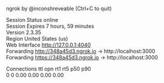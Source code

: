 ngrok by @inconshreveable                                                                                                                                           (Ctrl+C to quit)
                                                                                                                                                                                    
Session Status                online                                                                                                                                                
Session Expires               7 hours, 59 minutes                                                                                                                                   
Version                       2.3.35                                                                                                                                                
Region                        United States (us)                                                                                                                                    
Web Interface                 http://127.0.0.1:4040                                                                                                                                 
Forwarding                    http://348a45d3.ngrok.io -> http://localhost:3000                                                                                                     
Forwarding                    https://348a45d3.ngrok.io -> http://localhost:3000                                                                                                    
                                                                                                                                                                                    
Connections                   ttl     opn     rt1     rt5     p50     p90                                                                                                           
                              0       0       0.00    0.00    0.00    0.00                                                                                                          
                                                                                                                                                                                    
                                                                           